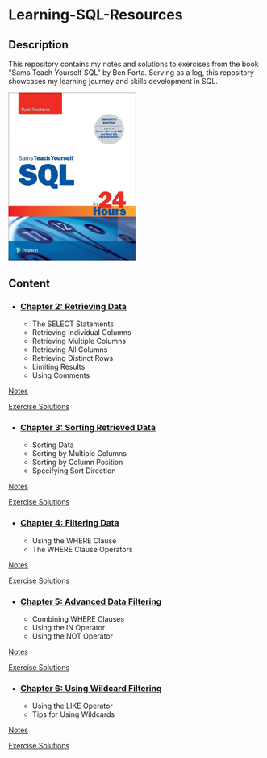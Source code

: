 # Learning-SQL-Resources

## Description

This repository contains my notes and solutions to exercises from the book "Sams Teach Yourself SQL" by Ben Forta. Serving as a log, this repository showcases my learning journey and skills development in SQL.

<p align="left">
    <img src="https://github.com/RicardoHRomero/Learning-SQL-Resources/blob/main/cover.jpg" alt="Texto Alternativo" width="252.3" height="333.3">
</p>

## Content

* ### [Chapter 2: Retrieving Data](https://github.com/RicardoHRomero/Learning-SQL-Resources/tree/main/Chapter_2)

  * The SELECT Statements
  * Retrieving Individual Columns
  * Retrieving Multiple Columns
  * Retrieving All Columns
  * Retrieving Distinct Rows
  * Limiting Results
  * Using Comments
    

[Notes](https://github.com/RicardoHRomero/Learning-SQL-Resources/tree/main/Chapter_2/Notes)

[Exercise Solutions](https://github.com/RicardoHRomero/Learning-SQL-Resources/tree/main/Chapter_2/Challenges)

* ### [Chapter 3: Sorting Retrieved Data](https://github.com/RicardoHRomero/Learning-SQL-Resources/tree/main/Chapter_3)

  * Sorting Data
  * Sorting by Multiple Columns
  * Sorting by Column Position
  * Specifying Sort Direction
    

[Notes](https://github.com/RicardoHRomero/Learning-SQL-Resources/tree/main/Chapter_3/Notes)

[Exercise Solutions](https://github.com/RicardoHRomero/Learning-SQL-Resources/tree/main/Chapter_3/Challenges)

* ### [Chapter 4: Filtering Data](https://github.com/RicardoHRomero/Learning-SQL-Resources/tree/main/Chapter_4)

  * Using the WHERE Clause
  * The WHERE Clause Operators

[Notes](https://github.com/RicardoHRomero/Learning-SQL-Resources/tree/main/Chapter_4/Notes)

[Exercise Solutions](https://github.com/RicardoHRomero/Learning-SQL-Resources/tree/main/Chapter_4/Challenges)


* ### [Chapter 5: Advanced Data Filtering](https://github.com/RicardoHRomero/Learning-SQL-Resources/tree/main/Chapter_5)

  * Combining WHERE Clauses
  * Using the IN Operator
  * Using the NOT Operator
    

[Notes](https://github.com/RicardoHRomero/Learning-SQL-Resources/tree/main/Chapter_5/Notes)

[Exercise Solutions](https://github.com/RicardoHRomero/Learning-SQL-Resources/tree/main/Chapter_5/Challenges)

* ### [Chapter 6: Using Wildcard Filtering](https://github.com/RicardoHRomero/Learning-SQL-Resources/tree/main/Chapter_6)

  * Using the LIKE Operator
  * Tips for Using Wildcards
    

[Notes](https://github.com/RicardoHRomero/Learning-SQL-Resources/tree/main/Chapter_6/Notes)

[Exercise Solutions](https://github.com/RicardoHRomero/Learning-SQL-Resources/tree/main/Chapter_6/Challenges)
